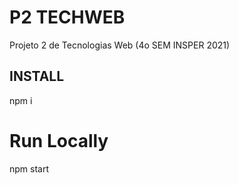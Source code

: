 # P2 TECHWEB
Projeto 2 de Tecnologias Web (4o SEM INSPER 2021)  

## INSTALL  
npm i 

# Run Locally  
npm start

